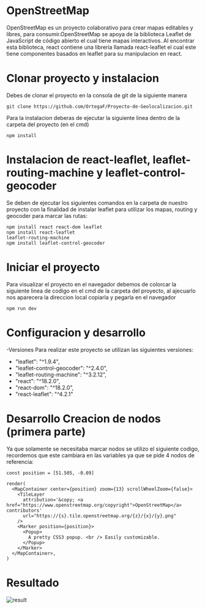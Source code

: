 # OpenStreetMap 
OpenStreetMap es un proyecto colaborativo para crear mapas editables y libres, para consumir.OpenStreetMap se apoya de la biblioteca Leaflet de JavaScript de código abierto el cual tiene mapas interactivos. Al encontrar esta biblioteca, react contiene una libreria llamada react-leaflet el cual este tiene componentes basados en leaflet para su manipulacion en react. 

# Clonar proyecto y instalacion
Debes de clonar el proyecto en la consola de git de la siguiente manera 
```
git clone https://github.com/OrtegaF/Proyecto-de-Geolocalizacion.git
```

Para la instalacion deberas de ejecutar la siguiente linea dentro de la carpeta del proyecto (en el cmd)
```
npm install
```

# Instalacion de react-leaflet, leaflet-routing-machine y leaflet-control-geocoder
Se deben de ejecutar los siguientes comandos en la carpeta de nuestro proyecto con la finalidad de instalar leaflet para utilizar los mapas, routing y geocoder para marcar las rutas:
```
npm install react react-dom leaflet
npm install react-leaflet
leaflet-routing-machine
npm install leaflet-control-geocoder
```

# Iniciar el proyecto
Para visualizar el proyecto en el navegador debemos de colorcar la siguiente linea de codigo en el cmd de la carpeta del proyecto, al ajecuarlo nos aparecera la direccion local copiarla y pegarla en el navegador
```
npm run dev
```

# Configuracion y desarrollo 
-Versiones
Para realizar este proyecto se utilizan las siguientes versiones: 
* "leaflet": "^1.9.4",
* "leaflet-control-geocoder": "^2.4.0",
* "leaflet-routing-machine": "^3.2.12",
* "react": "^18.2.0",
* "react-dom": "^18.2.0",
* "react-leaflet": "^4.2.1"


# Desarrollo Creacion de nodos (primera parte)
Ya que solamente se necesitaba marcar nodos se utilizo el siguiente codigo, recordemos que este cambiara en las variables ya que se pide 4 nodos de referencia:
```
const position = [51.505, -0.09]

render(
  <MapContainer center={position} zoom={13} scrollWheelZoom={false}>
    <TileLayer
      attribution='&copy; <a href="https://www.openstreetmap.org/copyright">OpenStreetMap</a> contributors'
      url="https://{s}.tile.openstreetmap.org/{z}/{x}/{y}.png"
    />
    <Marker position={position}>
      <Popup>
        A pretty CSS3 popup. <br /> Easily customizable.
      </Popup>
    </Marker>
  </MapContainer>,
)
```

# Resultado
![result](https://github.com/OrtegaF/Proyecto-de-Geolocalizacion/assets/105130659/502791c1-0e0b-47da-99b2-b642f95ca733)
